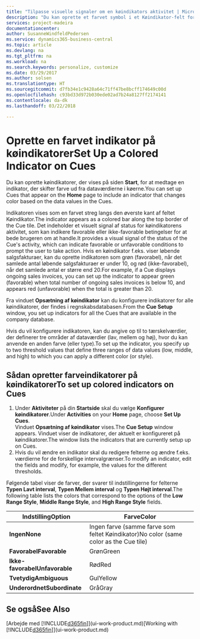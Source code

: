 ```yaml
---
title: "Tilpasse visuelle signaler om en køindikators aktivitet | Microsoft Docs"
description: "Du kan oprette et farvet symbol i et Køindikator-felt for at levere et tilpasset visuelt signal om køindikatorens aktivitet."
services: project-madeira
documentationcenter: 
author: SusanneWindfeldPedersen
ms.service: dynamics365-business-central
ms.topic: article
ms.devlang: na
ms.tgt_pltfrm: na
ms.workload: na
ms.search.keywords: personalize, customize
ms.date: 03/29/2017
ms.author: solsen
ms.translationtype: HT
ms.sourcegitcommit: d7fb34e1c9428a64c71ff47be8bcff174649c00d
ms.openlocfilehash: c93bd33d972b030ede02ad7b24a8127ff2174141
ms.contentlocale: da-dk
ms.lasthandoff: 03/22/2018

---
```

# <a name="set-up-a-colored-indicator-on-cues"></a><span data-ttu-id="8bfec-103">Oprette en farvet indikator på køindikatorer</span><span class="sxs-lookup"><span data-stu-id="8bfec-103">Set Up a Colored Indicator on Cues</span></span>
<span data-ttu-id="8bfec-104">Du kan oprette køindikatorer, der vises på siden **Start**, for at medtage en indikator, der skifter farve ud fra dataværdierne i køerne.</span><span class="sxs-lookup"><span data-stu-id="8bfec-104">You can set up Cues that appear on the **Home** page to include an indicator that changes color based on the data values in the Cues.</span></span>

<span data-ttu-id="8bfec-105">Indikatoren vises som en farvet streg langs den øverste kant af feltet Køindikator.</span><span class="sxs-lookup"><span data-stu-id="8bfec-105">The indicator appears as a colored bar along the top border of the Cue tile.</span></span> <span data-ttu-id="8bfec-106">Det indeholder et visuelt signal af status for køindikatorens aktivitet, som kan indikere favorable eller ikke-favorable betingelser for at bede brugeren om at handle.</span><span class="sxs-lookup"><span data-stu-id="8bfec-106">It provides a visual signal of the status of the Cue's activity, which can indicate favorable or unfavorable conditions to prompt the user to take action.</span></span> <span data-ttu-id="8bfec-107">Hvis en køindikator f.eks. viser løbende salgsfakturaer, kan du oprette indikatoren som grøn (favorabel), når det samlede antal løbende salgsfakturaer er under 10, og rød (ikke-favorabel), når det samlede antal er større end 20.</span><span class="sxs-lookup"><span data-stu-id="8bfec-107">For example, if a Cue displays ongoing sales invoices, you can set up the indicator to appear green (favorable) when total number of ongoing sales invoices is below 10, and appears red (unfavorable) when the total is greater than 20.</span></span>

<span data-ttu-id="8bfec-108">Fra vinduet **Opsætning af køindikator** kan du konfigurere indikatorer for alle køindikatorer, der findes i regnskabsdatabasen.</span><span class="sxs-lookup"><span data-stu-id="8bfec-108">From the **Cue Setup** window, you set up indicators for all the Cues that are available in the company database.</span></span>

<span data-ttu-id="8bfec-109">Hvis du vil konfigurere indikatoren, kan du angive op til to tærskelværdier, der definerer tre områder af dataværdier (lav, mellem og høj), hvor du kan anvende en anden farve (eller type).</span><span class="sxs-lookup"><span data-stu-id="8bfec-109">To set up the indicator, you specify up to two threshold values that define three ranges of data values (low, middle, and high) to which you can apply a different color (or style).</span></span>

## <a name="to-set-up-colored-indicators-on-cues"></a><span data-ttu-id="8bfec-110">Sådan opretter farveindikatorer på køindikatorer</span><span class="sxs-lookup"><span data-stu-id="8bfec-110">To set up colored indicators on Cues</span></span>
1. <span data-ttu-id="8bfec-111">Under **Aktiviteter** på din **Startside** skal du vælge **Konfigurer køindikatorer**.</span><span class="sxs-lookup"><span data-stu-id="8bfec-111">Under **Activities** on your **Home** page, choose **Set Up Cues**.</span></span>  
   <span data-ttu-id="8bfec-112">Vinduet **Opsætning af køindikator** vises.</span><span class="sxs-lookup"><span data-stu-id="8bfec-112">The **Cue Setup** window appears.</span></span> <span data-ttu-id="8bfec-113">Vinduet viser de indikatorer, der aktuelt er konfigureret på køindikatorer.</span><span class="sxs-lookup"><span data-stu-id="8bfec-113">The window lists the indicators that are currently setup up on Cues.</span></span>
2. <span data-ttu-id="8bfec-114">Hvis du vil ændre en indikator skal du redigere felterne og ændre f.eks. værdierne for de forskellige intervalgrænser.</span><span class="sxs-lookup"><span data-stu-id="8bfec-114">To modify an indicator, edit the fields and modify, for example, the values for the different thresholds.</span></span>  

<span data-ttu-id="8bfec-115">Følgende tabel viser de farver, der svarer til indstillingerne for felterne **Typen Lavt interval**, **Typen Mellem interval** og **Typen Højt interval**.</span><span class="sxs-lookup"><span data-stu-id="8bfec-115">The following table lists the colors that correspond to the options of the **Low Range Style**, **Middle Range Style**, and **High Range Style** fields.</span></span>

| <span data-ttu-id="8bfec-116">Indstilling</span><span class="sxs-lookup"><span data-stu-id="8bfec-116">Option</span></span> | <span data-ttu-id="8bfec-117">Farve</span><span class="sxs-lookup"><span data-stu-id="8bfec-117">Color</span></span> |
| --- | --- |
| <span data-ttu-id="8bfec-118">**Ingen**</span><span class="sxs-lookup"><span data-stu-id="8bfec-118">**None**</span></span> |<span data-ttu-id="8bfec-119">Ingen farve (samme farve som feltet Køindikator)</span><span class="sxs-lookup"><span data-stu-id="8bfec-119">No color (same color as the Cue tile)</span></span>|
| <span data-ttu-id="8bfec-120">**Favorabel**</span><span class="sxs-lookup"><span data-stu-id="8bfec-120">**Favorable**</span></span> |<span data-ttu-id="8bfec-121">Grøn</span><span class="sxs-lookup"><span data-stu-id="8bfec-121">Green</span></span> |
| <span data-ttu-id="8bfec-122">**Ikke-favorabel**</span><span class="sxs-lookup"><span data-stu-id="8bfec-122">**Unfavorable**</span></span> |<span data-ttu-id="8bfec-123">Rød</span><span class="sxs-lookup"><span data-stu-id="8bfec-123">Red</span></span> |
| <span data-ttu-id="8bfec-124">**Tvetydig**</span><span class="sxs-lookup"><span data-stu-id="8bfec-124">**Ambiguous**</span></span> |<span data-ttu-id="8bfec-125">Gul</span><span class="sxs-lookup"><span data-stu-id="8bfec-125">Yellow</span></span> |
| <span data-ttu-id="8bfec-126">**Underordnet**</span><span class="sxs-lookup"><span data-stu-id="8bfec-126">**Subordinate**</span></span> |<span data-ttu-id="8bfec-127">Grå</span><span class="sxs-lookup"><span data-stu-id="8bfec-127">Gray</span></span> |

## <a name="see-also"></a><span data-ttu-id="8bfec-128">Se også</span><span class="sxs-lookup"><span data-stu-id="8bfec-128">See Also</span></span>
<span data-ttu-id="8bfec-129">[Arbejde med [!INCLUDE[d365fin](includes/d365fin_md.md)]](ui-work-product.md)</span><span class="sxs-lookup"><span data-stu-id="8bfec-129">[Working with [!INCLUDE[d365fin](includes/d365fin_md.md)]](ui-work-product.md)</span></span>

